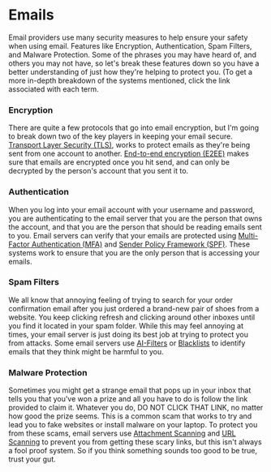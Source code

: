 # Emails 

Email providers use many security measures to help ensure your safety when using email. Features like Encryption, Authentication, Spam Filters, and Malware Protection. Some of the phrases you may have heard of, and others you may not have, so let's break these features down so you have a better understanding of just how they're helping to protect you. (To get a more in-depth breakdown of the systems mentioned, click the link associated with each term. 

### Encryption
There are quite a few protocols that go into email encryption, but I'm going to break down two of the key players in keeping your email secure. [Transport Layer Security (TLS)](Encryption.md), works to protect emails as they're being sent from one account to another. [End-to-end encryption (E2EE)](Encryption.md) makes sure that emails are encrypted once you hit send, and can only be decrypted by the person's account that you sent it to. 

### Authentication
When you log into your email account with your username and password, you are authenticating to the email server that you are the person that owns the account, and that you are the person that should be reading emails sent to you. Email servers can verify that your emails are protected using [Multi-Factor Authentication (MFA)](Authentication.md) and [Sender Policy Framework (SPF)](Authentication.md). These systems work to ensure that you are the only person that is accessing your emails. 

### Spam Filters
We all know that annoying feeling of trying to search for your order confirmation email after you just ordered a brand-new pair of shoes from a website. You keep clicking refresh and clicking around other inboxes until you find it located in your spam folder. While this may feel annoying at times, your email server is just doing its best job at trying to protect you from attacks. Some email servers use [AI-Filters](Spam.md) or [Blacklists](spam.md) to identify emails that they think might be harmful to you. 

### Malware Protection
Sometimes you might get a strange email that pops up in your inbox that tells you that you've won a prize and all you have to do is follow the link provided to claim it. Whatever you do, DO NOT CLICK THAT LINK, no matter how good the prize seems. This is a common scam that works to try and lead you to fake websites or install malware on your laptop. To protect you from these scams, email servers use [Attachment Scanning](Malware-Email.md) and [URL Scanning](Malware-Email.md) to prevent you from getting these scary links, but this isn't always a fool proof system. So if you think something sounds too good to be true, trust your gut. 




